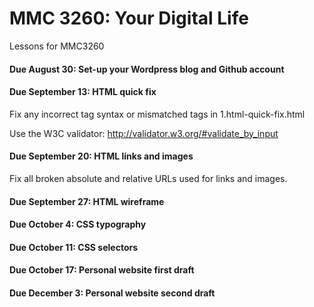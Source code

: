 # MMC 3260: Your Digital Life

Lessons for MMC3260

#### Due August 30: Set-up your Wordpress blog and Github account

#### Due September 13: HTML quick fix

Fix any incorrect tag syntax or mismatched tags in 1.html-quick-fix.html

Use the W3C validator: http://validator.w3.org/#validate_by_input

#### Due September 20: HTML links and images

Fix all broken absolute and relative URLs used for links and images.

#### Due September 27: HTML wireframe

#### Due October 4: CSS typography

#### Due October 11: CSS selectors

#### Due October 17: Personal website first draft

#### Due December 3: Personal website second draft
